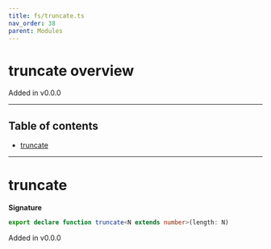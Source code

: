 ```yaml
---
title: fs/truncate.ts
nav_order: 38
parent: Modules
---
```


# truncate overview

Added in v0.0.0

---

<h2 class="text-delta">Table of contents</h2>

- [truncate](#truncate)

---

# truncate

**Signature**

```ts
export declare function truncate<N extends number>(length: N)
```

Added in v0.0.0
